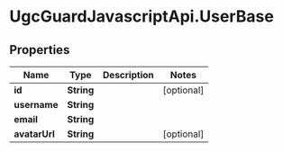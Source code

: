 # UgcGuardJavascriptApi.UserBase

## Properties

Name | Type | Description | Notes
------------ | ------------- | ------------- | -------------
**id** | **String** |  | [optional] 
**username** | **String** |  | 
**email** | **String** |  | 
**avatarUrl** | **String** |  | [optional] 


